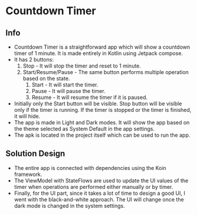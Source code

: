 # Countdown Timer

## Info

- Countdown Timer is a straightforward app which will show a countdown timer of 1 minute. It is
  made entirely in Kotlin using Jetpack compose.
- It has 2 buttons:
    1. Stop - It will stop the timer and reset to 1 minute.
    2. Start/Resume/Pause - The same button performs multiple operation based on the state.
        1. Start - It will start the timer.
        2. Pause - It will pause the timer.
        3. Resume - It will resume the timer if it is paused.
- Initially only the Start button will be visible. Stop button will be visible only if the timer is
  running. If the timer is stopped or the timer is finished, it will hide.
- The app is made in Light and Dark modes. It will show the app based on the theme selected as
  System Default in the app settings.
- The apk is located in the project itself which can be used to run the app.

## Solution Design

- The entire app is connected with dependencies using the Koin framework.
- The ViewModel with StateFlows are used to update the UI values of the timer when operations are
  performed either manually or by timer.
- Finally, for the UI part, since it takes a lot of time to design a good UI, I went with the
  black-and-white approach. The UI will change once the dark mode is changed in the system settings.